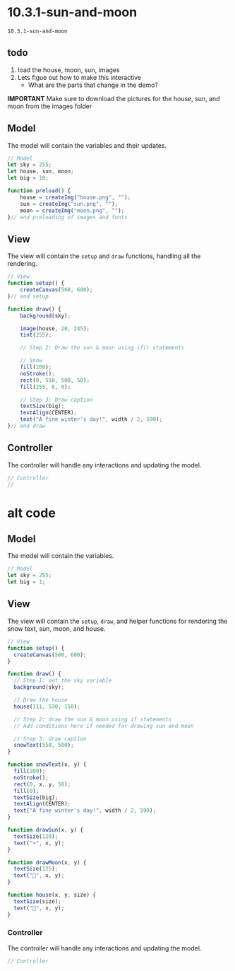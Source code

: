 # 10.3.1-sun-and-moon
```
10.3.1-sun-and-moon
```

## todo
1. load the house, moon, sun, images
2. Lets figue out how to make this interactive
    - What are the parts that change in the demo?

**IMPORTANT** Make sure to download the pictures for the house, sun, and moon from the images folder

## Model
The model will contain the variables and their updates.

```javascript
// Model
let sky = 255;
let house, sun, moon;
let big = 10;

function preload() {
    house = createImg("house.png", "");
    sun = createImg("sun.png", "");
    moon = createImg("moon.png", "");
}// end preloading of images and fonts
```

## View
The view will contain the `setup` and `draw` functions, handling all the rendering.

```javascript
// View
function setup() {
    createCanvas(500, 600);
}// end setup

function draw() {
    background(sky);

    image(house, 20, 245);
    tint(255);

    // Step 2: Draw the sun & moon using if() statements

    // Snow
    fill(200);
    noStroke();
    rect(0, 550, 500, 50);
    fill(255, 0, 0);

    // Step 3: Draw caption
    textSize(big);
    textAlign(CENTER);
    text("A fine winter's day!", width / 2, 590);
}// end draw
```

## Controller
The controller will handle any interactions and updating the model.

```javascript
// Controller
//
```



# alt code


## Model
The model will contain the variables.

```javascript
// Model
let sky = 255;
let big = 1;
```

## View
The view will contain the `setup`, `draw`, and helper functions for rendering the snow text, sun, moon, and house.

```javascript
// View
function setup() {
  createCanvas(500, 600);
}

function draw() {
  // Step 1: set the sky variable
  background(sky);

  // Draw the house
  house(111, 530, 150);

  // Step 2: draw the sun & moon using if statements
  // Add conditions here if needed for drawing sun and moon

  // Step 3: draw caption
  snowText(550, 500);
}

function snowText(x, y) {
  fill(200);
  noStroke();
  rect(0, x, y, 50);
  fill(0);
  textSize(big);
  textAlign(CENTER);
  text("A fine winter's day!", width / 2, 590);
}

function drawSun(x, y) {
  textSize(120);
  text("☀️", x, y);
}

function drawMoon(x, y) {
  textSize(125);
  text("🌚", x, y);
}

function house(x, y, size) {
  textSize(size);
  text("🏡", x, y);
}
```

### Controller
The controller will handle any interactions and updating the model.

```javascript
// Controller

```


